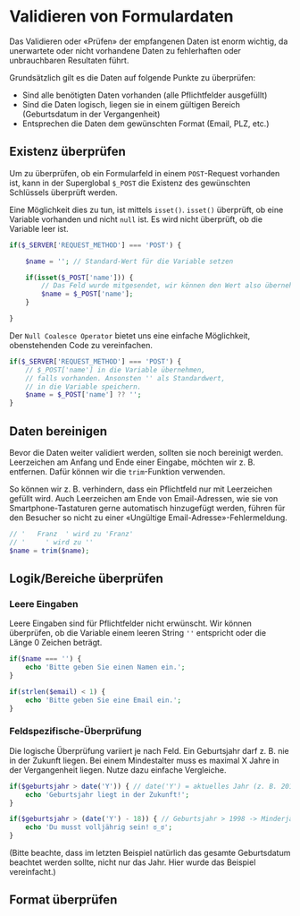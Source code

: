 
# Validieren von Formulardaten

Das Validieren oder «Prüfen» der empfangenen Daten ist enorm wichtig, da unerwartete oder nicht vorhandene Daten zu fehlerhaften oder unbrauchbaren Resultaten führt.

Grundsätzlich gilt es die Daten auf folgende Punkte zu überprüfen:

* Sind alle benötigten Daten vorhanden (alle Pflichtfelder ausgefüllt)
* Sind die Daten logisch, liegen sie in einem gültigen Bereich (Geburtsdatum in der Vergangenheit)
* Entsprechen die Daten dem gewünschten Format (Email, PLZ, etc.)

## Existenz überprüfen

Um zu überprüfen, ob ein Formularfeld in einem `POST`-Request vorhanden ist, kann in der Superglobal `$_POST` die Existenz des gewünschten Schlüssels überprüft werden.

Eine Möglichkeit dies zu tun, ist mittels `isset()`. `isset()` überprüft, ob eine Variable vorhanden und nicht `null` ist. Es wird nicht überprüft, ob die Variable leer ist.

```php
if($_SERVER['REQUEST_METHOD'] === 'POST') {

    $name = ''; // Standard-Wert für die Variable setzen

    if(isset($_POST['name'])) {
        // Das Feld wurde mitgesendet, wir können den Wert also übernehmen
        $name = $_POST['name'];
    }

}
```

Der `Null Coalesce Operator` bietet uns eine einfache Möglichkeit, obenstehenden Code zu vereinfachen.

```php
if($_SERVER['REQUEST_METHOD'] === 'POST') {
    // $_POST['name'] in die Variable übernehmen, 
    // falls vorhanden. Ansonsten '' als Standardwert,
    // in die Variable speichern.
    $name = $_POST['name'] ?? '';
}
```

## Daten bereinigen

Bevor die Daten weiter validiert werden, sollten sie noch bereinigt werden. Leerzeichen am Anfang und Ende einer Eingabe, möchten wir z. B. entfernen. Dafür können wir die `trim`-Funktion verwenden.

So können wir z. B. verhindern, dass ein Pflichtfeld nur mit Leerzeichen gefüllt wird. Auch Leerzeichen am Ende von Email-Adressen, wie sie von Smartphone-Tastaturen gerne automatisch hinzugefügt werden, führen für den Besucher so nicht zu einer «Ungültige Email-Adresse»-Fehlermeldung.

```php
// '   Franz  ' wird zu 'Franz'
// '     ' wird zu ''
$name = trim($name);
```


## Logik/Bereiche überprüfen

### Leere Eingaben

Leere Eingaben sind für Pflichtfelder nicht erwünscht. Wir können überprüfen, ob die Variable einem leeren String `''` entspricht oder die Länge 0 Zeichen beträgt.

```php
if($name === '') {
    echo 'Bitte geben Sie einen Namen ein.';
}

if(strlen($email) < 1) {
    echo 'Bitte geben Sie eine Email ein.';
}
```

### Feldspezifische-Überprüfung

Die logische Überprüfung variiert je nach Feld. Ein Geburtsjahr darf z. B. nie in der Zukunft liegen. Bei einem Mindestalter muss es maximal X Jahre in der Vergangenheit liegen. Nutze dazu einfache Vergleiche.

```php
if($geburtsjahr > date('Y')) { // date('Y') = aktuelles Jahr (z. B. 2016)
    echo 'Geburtsjahr liegt in der Zukunft!';
}

if($geburtsjahr > (date('Y') - 18)) { // Geburtsjahr > 1998 -> Minderjährig
    echo 'Du musst volljährig sein! ಠ_ಠ';
}
```

(Bitte beachte, dass im letzten Beispiel natürlich das gesamte Geburtsdatum beachtet werden sollte, nicht nur das Jahr. Hier wurde das Beispiel vereinfacht.)

## Format überprüfen